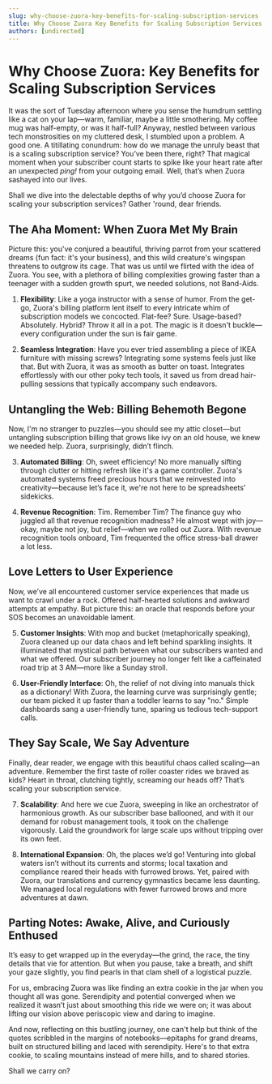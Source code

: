 ```yaml
---
slug: why-choose-zuora-key-benefits-for-scaling-subscription-services
title: Why Choose Zuora Key Benefits for Scaling Subscription Services
authors: [undirected]
---
```



# Why Choose Zuora: Key Benefits for Scaling Subscription Services

It was the sort of Tuesday afternoon where you sense the humdrum settling like a cat on your lap—warm, familiar, maybe a little smothering. My coffee mug was half-empty, or was it half-full? Anyway, nestled between various tech monstrosities on my cluttered desk, I stumbled upon a problem. A good one. A titillating conundrum: how do we manage the unruly beast that is a scaling subscription service? You’ve been there, right? That magical moment when your subscriber count starts to spike like your heart rate after an unexpected *ping!* from your outgoing email. Well, that’s when Zuora sashayed into our lives. 

Shall we dive into the delectable depths of why you’d choose Zuora for scaling your subscription services? Gather 'round, dear friends.

## The Aha Moment: When Zuora Met My Brain

Picture this: you've conjured a beautiful, thriving parrot from your scattered dreams (fun fact: it's your business), and this wild creature's wingspan threatens to outgrow its cage. That was us until we flirted with the idea of Zuora. You see, with a plethora of billing complexities growing faster than a teenager with a sudden growth spurt, we needed solutions, not Band-Aids. 

1. **Flexibility**: Like a yoga instructor with a sense of humor. From the get-go, Zuora's billing platform lent itself to every intricate whim of subscription models we concocted. Flat-fee? Sure. Usage-based? Absolutely. Hybrid? Throw it all in a pot. The magic is it doesn't buckle—every configuration under the sun is fair game.

2. **Seamless Integration**: Have you ever tried assembling a piece of IKEA furniture with missing screws? Integrating some systems feels just like that. But with Zuora, it was as smooth as butter on toast. Integrates effortlessly with our other poky tech tools, it saved us from dread hair-pulling sessions that typically accompany such endeavors. 

## Untangling the Web: Billing Behemoth Begone

Now, I'm no stranger to puzzles—you should see my attic closet—but untangling subscription billing that grows like ivy on an old house, we knew we needed help. Zuora, surprisingly, didn’t flinch. 

3. **Automated Billing**: Oh, sweet efficiency! No more manually sifting through clutter or hitting refresh like it's a game controller. Zuora's automated systems freed precious hours that we reinvested into creativity—because let’s face it, we're not here to be spreadsheets’ sidekicks.

4. **Revenue Recognition**: Tim. Remember Tim? The finance guy who juggled all that revenue recognition madness? He almost wept with joy—okay, maybe not joy, but relief—when we rolled out Zuora. With revenue recognition tools onboard, Tim frequented the office stress-ball drawer a lot less.

## Love Letters to User Experience

Now, we’ve all encountered customer service experiences that made us want to crawl under a rock. Offered half-hearted solutions and awkward attempts at empathy. But picture this: an oracle that responds before your SOS becomes an unavoidable lament. 

5. **Customer Insights**: With mop and bucket (metaphorically speaking), Zuora cleaned up our data chaos and left behind sparkling insights. It illuminated that mystical path between what our subscribers wanted and what we offered. Our subscriber journey no longer felt like a caffeinated road trip at 3 AM—more like a Sunday stroll.

6. **User-Friendly Interface**: Oh, the relief of not diving into manuals thick as a dictionary! With Zuora, the learning curve was surprisingly gentle; our team picked it up faster than a toddler learns to say "no." Simple dashboards sang a user-friendly tune, sparing us tedious tech-support calls. 

## They Say Scale, We Say Adventure

Finally, dear reader, we engage with this beautiful chaos called scaling—an adventure. Remember the first taste of roller coaster rides we braved as kids? Heart in throat, clutching tightly, screaming our heads off? That’s scaling your subscription service. 

7. **Scalability**: And here we cue Zuora, sweeping in like an orchestrator of harmonious growth. As our subscriber base ballooned, and with it our demand for robust management tools, it took on the challenge vigorously. Laid the groundwork for large scale ups without tripping over its own feet. 

8. **International Expansion**: Oh, the places we’d go! Venturing into global waters isn’t without its currents and storms; local taxation and compliance reared their heads with furrowed brows. Yet, paired with Zuora, our translations and currency gymnastics became less daunting. We managed local regulations with fewer furrowed brows and more adventures at dawn.

## Parting Notes: Awake, Alive, and Curiously Enthused

It’s easy to get wrapped up in the everyday—the grind, the race, the tiny details that vie for attention. But when you pause, take a breath, and shift your gaze slightly, you find pearls in that clam shell of a logistical puzzle. 

For us, embracing Zuora was like finding an extra cookie in the jar when you thought all was gone. Serendipity and potential converged when we realized it wasn’t just about smoothing this ride we were on; it was about lifting our vision above periscopic view and daring to imagine. 

And now, reflecting on this bustling journey, one can't help but think of the quotes scribbled in the margins of notebooks—epitaphs for grand dreams, built on structured billing and laced with serendipity. Here's to that extra cookie, to scaling mountains instead of mere hills, and to shared stories. 

Shall we carry on?